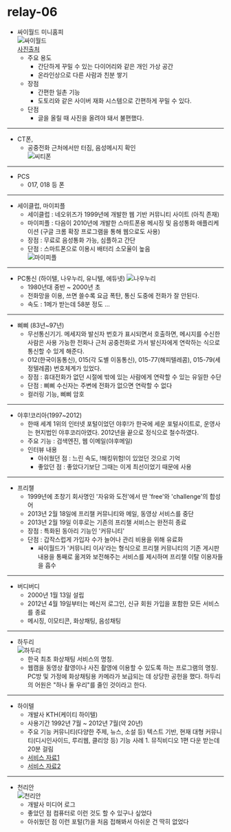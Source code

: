# relay-06

- 싸이월드 미니홈피<br>
    ![싸이월드](https://i.imgur.com/XvMcpBJ.png)<br>
    [사진출처](http://www.kookje.co.kr/contents/newsbody.asp?code=0800&key=20191217.99099008271)
    - 주요 용도
        - 간단하게 꾸밀 수 있는 다이어리와 같은 개인 가상 공간
        - 온라인상으로 다른 사람과 친분 쌓기
    - 장점
        - 간편한 일촌 기능
        - 도토리와 같은 사이버 재화 시스템으로 간편하게 꾸밀 수 있다.
    - 단점
        - 글을 올릴 때 사진을 올려야 돼서 불편했다.
 
---

- CT폰, 
    - 공중전화 근처에서만 터짐, 음성메시지 확인<br>
     ![씨티폰](https://i.imgur.com/YBqFRqB.png)

---

- PCS
    - 017, 018 등 폰

---
 
- 세이클럽, 마이피플 
    - 세이클럽 : 네오위즈가 1999년에 개발한 웹 기반 커뮤니티 사이트 (아직 존재)
    - 마이피플 : 다음이 2010년에 개발한 스마트폰용 메시징 및 음성통화 애플리케이션 (구글 크롬 확장 프로그램을 통해 웹으로도 사용)
    - 장점 : 무료로 음성통화 가능, 심플하고 간단
    - 단점 : 스마트폰으로 이용시 배터리 소모율이 높음<br>
    ![마이피플](https://t1.daumcdn.net/cfile/tistory/157F6C0E4CFE622320?download)

 
 ---
    
- PC통신 (하이텔, 나우누리, 유니텔, 에듀넷)
    ![나우누리](https://w.namu.la/s/9b1482f427a977df2f5613b16d0dd5574404beb97a35e1a3a9266ff5439a6351e3b884f65ff1b1d74291fd1fed4dd4fc977999011ded56e4aded887e3a44515dbd27d5130c0c236030bb93e104d307ed3491988d090f2856fe4c072c235d4c3d)<br>
    - 1980년대 중반 ~ 2000년 초
    - 전화망을 이용, 쓰면 쓸수록 요금 폭탄, 통신 도중에 전화가 잘 안된다.
    - 속도 : 1메가 받는데 58분 정도 ...
    
---
    
- 삐삐 (83년~97년)
    - 무선통신기기. 메세지와 발신자 번호가 표시되면서 호출하면, 메시지를 수신한 사람은 사용 가능한 전화나 근처 공중전화로 가서 발신자에게 연락하는 식으로 통신할 수 있게 해준다. 
    - 012(한국이동통신), 015(각 도별 이동통신), 015-77(해피텔레콤), 015-79(세정텔레콤) 번호체계가 있었다.
    - 장점 : 휴대전화가 없던 시절에 밖에 있는 사람에게 연락할 수 있는 유일한 수단
    - 단점 : 삐삐 수신자는 주변에 전화가 없으면 연락할 수 없다
    - 컬러링 기능, 삐삐 암호

---

- 야후!코리아(1997~2012)
    - 한때 세계 1위의 인터넷 포털이었던 야후!가 한국에 세운 포털사이트로, 운영사는 현지법인 야후코리아였다. 2012년을 끝으로 정식으로 철수하였다. 
    - 주요 기능 : 검색엔진, 웹 이메일(야후메일)
    - 인터뷰 내용
        - 아쉬웠던 점 : 느린 속도, !해킹위험!이 있었던 것으로 기억
        - 좋았던 점 : 좋았다기보단 그때는 이게 최선이었기 때문에 사용

---


- 프리챌
    - 1999년에 초창기 회사명인 '자유와 도전'에서 딴 'free'와 'challenge'의 합성어
    - 2013년 2월 18일에 프리챌 커뮤니티와 메일, 동영상 서비스를 중단
    - 2013년 2월 19일 이후로는 기존의 프리챌 서비스는 완전히 종료
    - 장점 : 특화된 동아리 기능인 '커뮤니티'
    - 단점 : 갑작스럽게 가입자 수가 늘어나 관리 비용을 위해 유료화
        - 싸이월드가 '커뮤니티 이사'라는 형식으로 프리챌 커뮤니티의 기존 게시판 내용을 통째로 옮겨와 보전해주는 서비스를 제시하며 프리챌 이탈 이용자들을 흡수

---

- 버디버디
    -  2000년 1월 13일 설립
    -  2012년 4월 19일부터는 메신저 로그인, 신규 회원 가입을 포함한 모든 서비스를 종료
    -  메시징, 이모티콘, 화상채팅, 음성채팅

---

- 하두리<br>
    ![하두리](https://i.imgur.com/418ndYr.png)<br>
    - 한국 최초 화상채팅 서비스의 명칭.
    - 웹캠을 동영상 촬영이나 사진 촬영에 이용할 수 있도록 하는 프로그램의 명칭. PC방 및 가정에 화상채팅용 카메라가 보급되는 데 상당한 공헌을 했다. 하두리의 어원은 "하나 둘 우리"를 줄인 것이라고 한다.


---

- 하이텔<br>
    - 개발사
        KTH(케이티 하이텔)
    - 사용기간
        1992년 7월 ~ 2012년 7월(약 20년)
    - 주요 기능
        커뮤니티(다양한 주제, 뉴스, 소설 등)
        텍스트 기반, 현재 대형 커뮤니티(디시인사이드, 루리웹, 클리앙 등) 기능
        사례 1. 뮤직비디오 1편 다운 받는데 20분 걸림
    - [서비스 자료1](https://www.google.com/search?q=%ED%95%98%EC%9D%B4%ED%85%94+%EC%86%8C%EC%84%A4&sxsrf=ALeKk035fiyMO6rH1oijnYWEzO2IN1WsTQ:1595816535022&source=lnms&tbm=isch&sa=X&ved=2ahUKEwi2g8ntr-zqAhXS3mEKHUfrA9UQ_AUoAXoECAwQAw&biw=718&bih=747#imgrc=37AHjPKbcD5bmM)
    - [서비스 자료2](https://www.google.com/search?q=%ED%95%98%EC%9D%B4%ED%85%94+%EC%86%8C%EC%84%A4&sxsrf=ALeKk035fiyMO6rH1oijnYWEzO2IN1WsTQ:1595816535022&source=lnms&tbm=isch&sa=X&ved=2ahUKEwi2g8ntr-zqAhXS3mEKHUfrA9UQ_AUoAXoECAwQAw&biw=718&bih=747#imgrc=4oKLNcBE3Z11bM)

---

- 천리안<br>
    ![천리안](https://i.imgur.com/KoYYZ5Y.png)<br>
    - 개발사
       미디어 로그
    - 좋았던 점
       컴퓨터로 이런 것도 할 수 있구나 싶었다
    - 아쉬웠던 점
       이런 포털(?)을 처음 접해봐서 아쉬운 건 딱히 없었다
    
        




